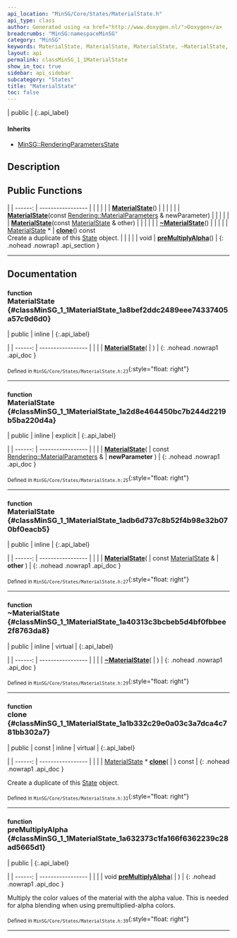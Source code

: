 ```yaml
---
api_location: "MinSG/Core/States/MaterialState.h"
api_type: class
author: Generated using <a href="http://www.doxygen.nl/">Doxygen</a>
breadcrumbs: "MinSG:namespaceMinSG"
category: "MinSG"
keywords: MaterialState, MaterialState, MaterialState, ~MaterialState, clone, preMultiplyAlpha, doEnableState, doDisableState
layout: api
permalink: classMinSG_1_1MaterialState
show_in_toc: true
sidebar: api_sidebar
subcategory: "States"
title: "MaterialState"
toc: false
---
```


| public |
{:.api_label}

#### Inherits

* [MinSG::RenderingParametersState](classMinSG_1_1RenderingParametersState)


## Description





## Public Functions

|
| ------: | ----------------- |
|  | |
|  | **[MaterialState](#classMinSG_1_1MaterialState_1a8bef2ddc2489eee74337405a57c9d6d0)**() |
|  | |
|  | **[MaterialState](#classMinSG_1_1MaterialState_1a2d8e464450bc7b244d2219b5ba220d4a)**(const [Rendering::MaterialParameters](classRendering_1_1MaterialParameters) & newParameter) |
|  | |
|  | **[MaterialState](#classMinSG_1_1MaterialState_1adb6d737c8b52f4b98e32b070bf0eacb5)**(const [MaterialState](classMinSG_1_1MaterialState) & other) |
|  | |
|  | **[~MaterialState](#classMinSG_1_1MaterialState_1a40313c3bcbeb5d4bf0fbbee2f8763da8)**() |
|  | |
| [MaterialState](classMinSG_1_1MaterialState) * | **[clone](#classMinSG_1_1MaterialState_1a1b332c29e0a03c3a7dca4c781bb302a7)**() const <br/> Create a duplicate of this [State](classMinSG_1_1State) object. |
|  | |
| void | **[preMultiplyAlpha](#classMinSG_1_1MaterialState_1a632373c1fa166f6362239c28ad5665d1)**() |
{: .nohead .nowrap1 .api_section }


-------------------------------------------------------------------

## Documentation

### <small>function</small><br/> MaterialState {#classMinSG_1_1MaterialState_1a8bef2ddc2489eee74337405a57c9d6d0}

| public | inline |
{:.api_label}

|
| ------: | ----------------- |
|  |
|  **[MaterialState](#classMinSG_1_1MaterialState_1a8bef2ddc2489eee74337405a57c9d6d0)**( |  ) |
{: .nohead .nowrap1 .api_doc }





<sub>Defined in `MinSG/Core/States/MaterialState.h:23`</sub>{:style="float: right"}

-------------------------------------------------------------------

### <small>function</small><br/> MaterialState {#classMinSG_1_1MaterialState_1a2d8e464450bc7b244d2219b5ba220d4a}

| public | inline | explicit |
{:.api_label}

|
| ------: | ----------------- |
|  |
|  **[MaterialState](#classMinSG_1_1MaterialState_1a2d8e464450bc7b244d2219b5ba220d4a)**( | const [Rendering::MaterialParameters](classRendering_1_1MaterialParameters) & | **newParameter** ) |
{: .nohead .nowrap1 .api_doc }





<sub>Defined in `MinSG/Core/States/MaterialState.h:25`</sub>{:style="float: right"}

-------------------------------------------------------------------

### <small>function</small><br/> MaterialState {#classMinSG_1_1MaterialState_1adb6d737c8b52f4b98e32b070bf0eacb5}

| public | inline |
{:.api_label}

|
| ------: | ----------------- |
|  |
|  **[MaterialState](#classMinSG_1_1MaterialState_1adb6d737c8b52f4b98e32b070bf0eacb5)**( | const [MaterialState](classMinSG_1_1MaterialState) & | **other** ) |
{: .nohead .nowrap1 .api_doc }





<sub>Defined in `MinSG/Core/States/MaterialState.h:27`</sub>{:style="float: right"}

-------------------------------------------------------------------

### <small>function</small><br/> ~MaterialState {#classMinSG_1_1MaterialState_1a40313c3bcbeb5d4bf0fbbee2f8763da8}

| public | inline | virtual |
{:.api_label}

|
| ------: | ----------------- |
|  |
|  **[~MaterialState](#classMinSG_1_1MaterialState_1a40313c3bcbeb5d4bf0fbbee2f8763da8)**( |  ) |
{: .nohead .nowrap1 .api_doc }





<sub>Defined in `MinSG/Core/States/MaterialState.h:29`</sub>{:style="float: right"}

-------------------------------------------------------------------

### <small>function</small><br/> clone {#classMinSG_1_1MaterialState_1a1b332c29e0a03c3a7dca4c781bb302a7}

| public | const | inline | virtual |
{:.api_label}

|
| ------: | ----------------- |
|  |
| [MaterialState](classMinSG_1_1MaterialState) * **[clone](#classMinSG_1_1MaterialState_1a1b332c29e0a03c3a7dca4c781bb302a7)**( |  ) const |
{: .nohead .nowrap1 .api_doc }

Create a duplicate of this [State](classMinSG_1_1State) object.





<sub>Defined in `MinSG/Core/States/MaterialState.h:31`</sub>{:style="float: right"}

-------------------------------------------------------------------

### <small>function</small><br/> preMultiplyAlpha {#classMinSG_1_1MaterialState_1a632373c1fa166f6362239c28ad5665d1}

| public |
{:.api_label}

|
| ------: | ----------------- |
|  |
| void **[preMultiplyAlpha](#classMinSG_1_1MaterialState_1a632373c1fa166f6362239c28ad5665d1)**( |  ) |
{: .nohead .nowrap1 .api_doc }



Multiply the color values of the material with the alpha value. This is needed for alpha blending when using premultiplied-alpha colors.



<sub>Defined in `MinSG/Core/States/MaterialState.h:39`</sub>{:style="float: right"}

-------------------------------------------------------------------

